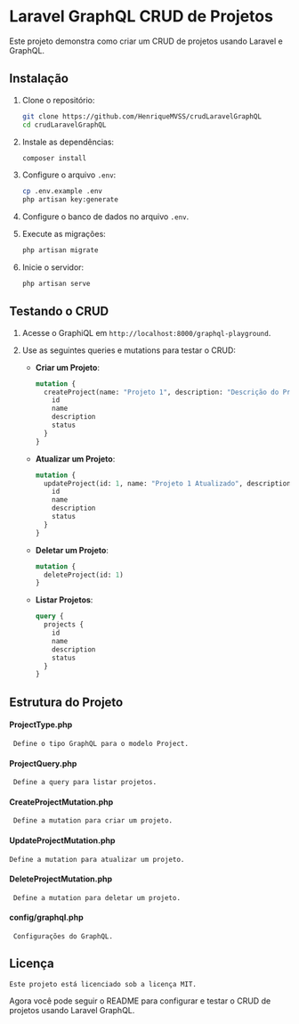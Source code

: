 # Laravel GraphQL CRUD de Projetos

Este projeto demonstra como criar um CRUD de projetos usando Laravel e GraphQL.

## Instalação

1. Clone o repositório:
   ```bash
   git clone https://github.com/HenriqueMVSS/crudLaravelGraphQL
   cd crudLaravelGraphQL
   ```

2. Instale as dependências:
   ```bash
   composer install
   ```

3. Configure o arquivo `.env`:
   ```bash
   cp .env.example .env
   php artisan key:generate
   ```

4. Configure o banco de dados no arquivo `.env`.

5. Execute as migrações:
   ```bash
   php artisan migrate
   ```

6. Inicie o servidor:
   ```bash
   php artisan serve
   ```

## Testando o CRUD

1. Acesse o GraphiQL em `http://localhost:8000/graphql-playground`.

2. Use as seguintes queries e mutations para testar o CRUD:

   - **Criar um Projeto**:
     ```graphql
     mutation {
       createProject(name: "Projeto 1", description: "Descrição do Projeto 1", status: "ativo") {
         id
         name
         description
         status
       }
     }
     ```

   - **Atualizar um Projeto**:
     ```graphql
     mutation {
       updateProject(id: 1, name: "Projeto 1 Atualizado", description: "Descrição Atualizada", status: "inativo") {
         id
         name
         description
         status
       }
     }
     ```

   - **Deletar um Projeto**:
     ```graphql
     mutation {
       deleteProject(id: 1)
     }
     ```

   - **Listar Projetos**:
     ```graphql
     query {
       projects {
         id
         name
         description
         status
       }
     }
     ```

## Estrutura do Projeto


#### ProjectType.php
```
 Define o tipo GraphQL para o modelo Project.
```

#### ProjectQuery.php
```
 Define a query para listar projetos.
```

#### CreateProjectMutation.php
```
 Define a mutation para criar um projeto.
```

#### UpdateProjectMutation.php
```
Define a mutation para atualizar um projeto.
```

#### DeleteProjectMutation.php

```
 Define a mutation para deletar um projeto.
```

#### config/graphql.php
```
 Configurações do GraphQL.
```

## Licença
```
Este projeto está licenciado sob a licença MIT.
```

Agora você pode seguir o README para configurar e testar o CRUD de projetos usando Laravel GraphQL.